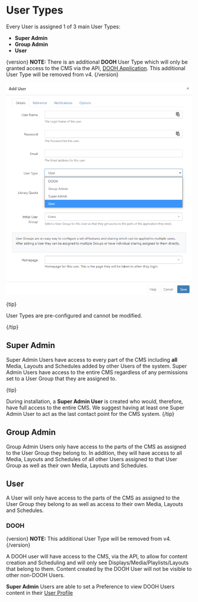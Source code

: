 <!--toc=users-->

# User Types

Every User is assigned 1 of 3 main User Types:

- **Super Admin**
- **Group Admin**
- **User**

{version}
**NOTE:** There is an additional **DOOH** User Type which will only be granted access to the CMS via the API, [DOOH Application](users_administration.html#my_applications). This additional User Type will be removed from v4.
{/version}

  ![User Type](img/user_type.png)

{tip}

User Types are pre-configured and cannot be modified.

{/tip}

## Super Admin

Super Admin Users have access to every part of the CMS including **all** Media, Layouts and Schedules added by other Users of the system.
Super Admin Users have access to the entire CMS regardless of any permissions set to a User Group that they are assigned to.

{tip}

During installation, a **Super Admin User** is created who would, therefore, have full access to the entire CMS. We suggest having at least one Super Admin User to act as the last contact point for the CMS system.
{/tip}  

## Group Admin

Group Admin Users only have access to the parts of the CMS as assigned to the User Group they belong to. In addition, they will have access to all Media, Layouts and Schedules of all other Users assigned to that User Group as well as their own Media, Layouts and Schedules.

## User

A User will only have access to the parts of the CMS as assigned to the User Group they belong to as well as access to their own Media, Layouts and Schedules.

### DOOH

{version}
**NOTE:** This additional User Type will be removed from v4.
{/version}

A DOOH user will have access to the CMS, via the API, to allow for content creation and Scheduling and will only see Displays/Media/Playlists/Layouts that belong to them. Content created by the DOOH User will not be visible to other non-DOOH Users.

**Super Admin** Users are able to set a Preference to view DOOH Users content in their [User Profile](tour_user_profile.html)

